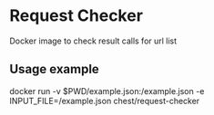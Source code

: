 # Request Checker

Docker image to check result calls for url list

## Usage example

docker run -v $PWD/example.json:/example.json -e INPUT_FILE=/example.json chest/request-checker 
